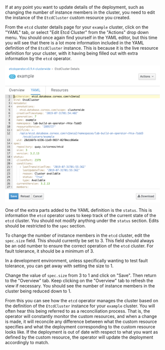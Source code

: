 If at any point you want to update details of the deployment, such as changing the number of instance members in the cluster, you need to edit the instance of the `EtcdCluster` custom resource you created.

From the `etcd` cluster details page for your `example` cluster, click on the "YAML" tab, or select "Edit Etcd Cluster" from the "Actions" drop down menu. You should once again find yourself in the YAML editor, but this time you will see that there is a lot more information included in the YAML definition of the `EtcdCluster` instance. This is because it is the live resource definition for your cluster, with it having being filled out with extra information by the `etcd` operator.

![](editing-etcd-cluster.png)

One of the extra parts added to the YAML definition is the `status`. This is information the `etcd` operator uses to keep track of the current state of the `etcd` cluster. You should not modify anything under the `status` section. Edits should be restricted to the `spec` section.

To change the number of instance members in the `etcd` cluster, edit the `spec.size` field. This should currently be set to 3. This field should always be an odd number to ensure the correct operation of the `etcd` cluster. For fault tolerance, it should be a minimum of 3.

In a development environment, unless specifically wanting to test fault tolerance, you can get away with setting the size to 1.

Change the value of `spec.size` from 3 to 1 and click on "Save". Then return to the "Overview" tab. Keep clicking on the "Overview" tab to refresh the view if necessary. You should see the number of instance members in the cluster being reduced down to 1.

From this you can see how the `etcd` operator manages the cluster based on the definition of the `EtcdCluster` instance for your `example` cluster. You will often hear this being referred to as a reconciliation process. That is, the operator will constantly monitor the custom resources, and when a change is made, it will reconcile any difference between what the custom resource specifies and what the deployment corresponding to the custom resource looks like. If the deployment is out of date with respect to what you want as defined by the custom resource, the operator will update the deployment accordingly to match.
